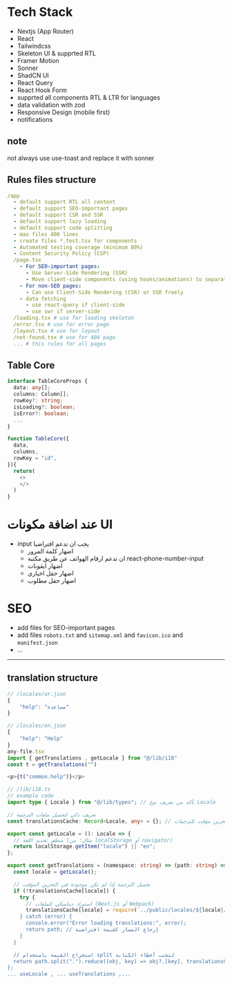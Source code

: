 
# Tech Stack

- Nextjs (App Router)
- React
- Tailwindcss 
- Skeleton UI & supprted RTL
- Framer Motion
- Sonner
- ShadCN UI
- React Query
- React Hook Form
- supprted all components RTL & LTR for languages
- data validation with zod
- Responsive Design (mobile first)
- notifications
   
## note
not always use use-toast and replace it with sonner

## Rules files structure 
```yaml
/app
  - default support RTL all content
  - default support SEO-important pages
  - default support CSR and SSR
  - default support lazy loading
  - default support code splitting 
  - max files 400 lines
  - create files *.test.tsx for components
  - Automated testing coverage (minimum 80%)
  - Content Security Policy (CSP)
  /page.tsx 
    - For SEO-important pages:
      - Use Server-Side Rendering (SSR)
      - Move client-side components (using hooks/animations) to separate files
    - For non-SEO pages:
      - Can use Client-Side Rendering (CSR) or SSR freely 
    - data fetching
      - use react-query if client-side
      - use swr if server-side
  /loading.tsx # use for loading skeleton
  /error.tsx # use for error page
  /layout.tsx # use for layout
  /not-found.tsx # use for 404 page 
  ... # this rules for all pages
```
## Table Core
```ts
interface TableCoreProps {
  data: any[];
  columns: Column[];
  rowKey?: string;
  isLoading?: boolean;
  isError?: boolean;
  ...
}

function TableCore({
  data,
  columns,
  rowKey = "id",
}){
  return(
    <>
    </>
  )
}

```


# عند اضافة مكونات UI
- input يجب ان تدعم افتراضيا  
  - اضهار كلمة المرور 
  - ان تدعم ارقام الهواتف عن طريق مكتبة react-phone-number-input
  - اضهار ايقونات
  - اضهار حقل اخياري
  - اضهار حقل مطلوب

# SEO
- add files for SEO-important pages
- add files `robots.txt` and `sitemap.xml` and `favicon.ico` and `manifest.json` 
- ...



---
   
## translation structure
```ts
// /locales/ar.json
{
    "help": "مساعدة"
}

// /locales/en.json
{
    "help": "Help"
}
any-file.tsx
import { getTranslations , getLocale } from "@/lib/i18"
const t = getTranslations("")

<p>{t("common.help")}</p>

// /lib/i18.ts
// example code
import type { Locale } from "@/lib/types"; // تأكد من تعريف نوع Locale

// تعريف ذكي لتحميل ملفات الترجمة
const translationsCache: Record<Locale, any> = {}; // تخزين مؤقت للترجمات

export const getLocale = (): Locale => {
  // منطق تحديد اللغة (مثال: من localStorage أو navigator)
  return localStorage.getItem("locale") || "en";
};

export const getTranslations = (namespace: string) => (path: string) => {
  const locale = getLocale();

  // تحميل الترجمة إذا لم تكن موجودة في التخزين المؤقت
  if (!translationsCache[locale]) {
    try {
      // استيراد ديناميكي للملفات (Next.js أو Webpack)
      translationsCache[locale] = require(`../public/locales/${locale}/${namespace}.json`);
    } catch (error) {
      console.error("Error loading translations:", error);
      return path; // إرجاع المسار كقيمة افتراضية
    }
  }

  // استخراج القيمة باستخدام split لتجنب أخطاء الكتابة
  return path.split(".").reduce((obj, key) => obj?.[key], translationsCache[locale]) || path;
};
... useLocale , ... useTranslations ,...
```
